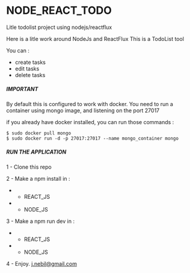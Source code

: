 # NODE_REACT_TODO
Litle todolist project using nodejs/reactflux


Here is a litle work around NodeJs and ReactFlux
This is a TodoList tool

You can :
 - create tasks
 - edit tasks
 - delete tasks


##### IMPORTANT #####

By default this is configured to work with docker.
You need to run a container using mongo image, and listening on the port 27017

if you already have docker installed, you can run those commands :

    $ sudo docker pull mongo
    $ sudo docker run -d -p 27017:27017 --name mongo_container mongo

##### RUN THE APPLICATION #####

1 - Clone this repo

2 - Make a npm install in :
  - - REACT_JS
  - - NODE_JS
  
3 - Make a npm run dev in :
  - - REACT_JS
  - - NODE_JS
  
4 - Enjoy.
j.nebil@gmail.com
